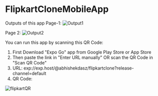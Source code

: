 # FlipkartCloneMobileApp

Outputs of this app
Page-1:
![Output1](https://github.com/abhishekdasz/FlipkartCloneMobileApp/assets/87275238/73235538-6556-41cb-a408-60ae4f6fbb60)

Page 2:
![Output2](https://github.com/abhishekdasz/FlipkartCloneMobileApp/assets/87275238/4af3dd19-c0ae-4fe3-8eeb-cbe333a76690)


You can run this app by scanning this QR Code:
1) First Download "Expo Go" app from Google Play Store or App Store
2) Then paste the link in "Enter URL manually" OR scan the QR Code in "Scan QR Code"
3) URL: exp://exp.host/@abhishekdasz/flipkartclone?release-channel=default
4) QR Code:
 
![flipkartQR](https://github.com/abhishekdasz/FlipkartCloneMobileApp/assets/87275238/003b39e6-402b-4ee6-8484-b5a81b48c581)

